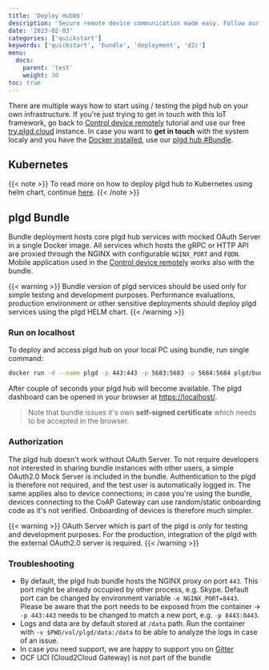 ```yaml
---
title: 'Deploy Hubbb'
description: 'Secure remote device communication made easy. Follow our guide to deploy the plgd hub in your environment with simple steps.'
date: '2023-02-03'
categories: ['quickstart']
keywords: ['quickstart', 'bundle', 'deployment', 'd2c']
menu:
  docs:
    parent: 'test'
    weight: 30
toc: true
---
```


There are multiple ways how to start using / testing the plgd hub on your own infrastructure. If you're just trying to get in touch with this IoT framework, go back to [Control device remotely](./device-to-hub.md) tutorial and use our free [try.plgd.cloud](https://tryplgd.cloud) instance. In case you want to **get in touch** with the system localy and you have the [Docker installed](https://docs.docker.com/get-docker/), use our [plgd hub #Bundle](#plgd-bundle).

## Kubernetes

{{< note >}}
To read more on how to deploy plgd hub to Kubernetes using helm chart, continue [here](/deployment/k8s).
{{< /note >}}

## plgd Bundle

Bundle deployment hosts core plgd hub services with mocked OAuth Server in a single Docker image. All services which hosts the gRPC or HTTP API are proxied through the NGINX with configurable `NGINX_PORT` and `FQDN`. Mobile application used in the [Control device remotely](../device-to-hub) works also with the bundle.

{{< warning >}}
Bundle version of plgd services should be used only for simple testing and development purposes. Performance evaluations, production environment or other sensitive deployments should deploy plgd services using the plgd HELM chart.
{{< /warning >}}

### Run on localhost

To deploy and access plgd hub on your local PC using bundle, run single command:

```bash
docker run -d --name plgd -p 443:443 -p 5683:5683 -p 5684:5684 plgd/bundle:vnext
```

After couple of seconds your plgd hub will become available. The plgd dashboard can be opened in your browser at [https://localhost/](https://localhost/).
>Note that bundle issues it's own **self-signed certificate** which needs to be accepted in the browser.

### Authorization

The plgd hub doesn't work without OAuth Server. To not require developers not interested in sharing bundle instances with other users, a simple OAuth2.0 Mock Server is included in the bundle. Authentication to the plgd is therefore not required, and the test user is automatically logged in. The same applies also to device connections; in case you're using the bundle, devices connecting to the CoAP Gateway can use random/static onboarding code as it's not verified. Onboarding of devices is therefore much simpler.

{{< warning >}}
OAuth Server which is part of the plgd is only for testing and development purposes. For the production, integration of the plgd with the external OAuth2.0 server is required.
{{< /warning >}}

### Troubleshooting

- By default, the plgd hub bundle hosts the NGINX proxy on port `443`. This port might be already occupied by other process, e.g. Skype. Default port can be changed by environment variable `-e NGINX_PORT=8443`. Please be aware that the port needs to be exposed from the container -> `-p 443:443` needs to be changed to match a new port, e.g. `-p 8443:8443`.
- Logs and data are by default stored at `/data` path. Run the container with `-v $PWD/vol/plgd/data:/data` to be able to analyze the logs in case of an issue.
- In case you need support, we are happy to support you on [Gitter](http://gitter.im/ocfcloud/Lobby)
- OCF UCI (Cloud2Cloud Gateway) is not part of the bundle
